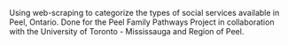 Using web-scraping to categorize the types of social services available in Peel, Ontario. Done for the Peel Family Pathways Project in collaboration with the University of Toronto - Mississauga and Region of Peel.
